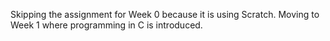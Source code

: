 Skipping the assignment for Week 0 because it is using Scratch. Moving to Week 1 where programming in C is introduced.
